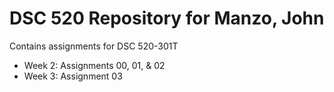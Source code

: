 # DSC 520 Repository for Manzo, John

Contains assignments for DSC 520-301T

  - Week 2: Assignments 00, 01, & 02
  - Week 3: Assignment 03
